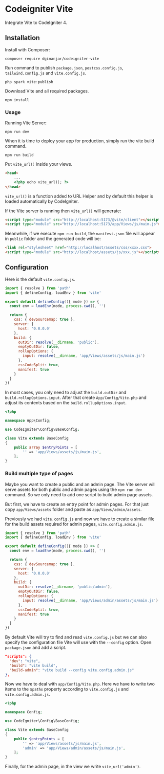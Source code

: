 # Codeigniter Vite

Integrate Vite to CodeIgniter 4.

## Installation

Install with Composer:

```shell
composer require dginanjar/codeigniter-vite
```

Run command to publish `package.json`, `postcss.config.js`, `tailwind.config.js` and `vite.config.js`.

```shell
php spark vite:publish
```

Download Vite and all required packages.

```
npm install
```

### Usage

Running Vite Server:

```
npm run dev
```

When it is time to deploy your app for production, simply run the vite build command.

```
npm run build
```

Put `vite_url()` inside your views.

```html
<head>
    ...
    <?php echo vite_url(); ?>
</head>
```

`vite_url()` is a function added to URL Helper and by default this helper is loaded automatically by CodeIgniter.

If the Vite server is running then `vite_url()` will generate:

```html
<script type="module" src="http://localhost:5173/@vite/client"></script>
<script type="module" src="http://localhost:5173/app/Views/js/main.js"></script>
```

Meanwhile, if we execute `npm run build`, the `manifest.json` file will appear in `public` folder and the generated code will be:

```html
<link rel="stylesheet" href="http://localhost/assets/css/xxxx.css">
<script type="module" src="http://localhost/assets/js/xxx.js"></script>
```

## Configuration

Here is the default `vite.config.js`.

```js
import { resolve } from 'path'
import { defineConfig, loadEnv } from 'vite'

export default defineConfig(({ mode }) => {
  const env = loadEnv(mode, process.cwd(), '')

  return {
    css: { devSourcemap: true },
    server: {
      host: '0.0.0.0'
    },
    build: {
      outDir: resolve(__dirname, 'public'),
      emptyOutDir: false,
      rollupOptions: {
        input: resolve(__dirname, 'app/Views/assets/js/main.js')
      },
      cssCodeSplit: true,
      manifest: true
    }
  }
})
```

In most cases, you only need to adjust the `build.outDir` and `build.rollupOptions.input`. After that create `App/Config/Vite.php` and adjust its contents based on the `build.rollupOptions.input`.

```php
<?php

namespace App\Config;

use CodeIgniter\Config\BaseConfig;

class Vite extends BaseConfig
{
    public array $entryPoints = [
        '' => 'app/Views/assets/js/main.js',
    ];
}
```

### Build multiple type of pages

Maybe you want to create a public and an admin page. The Vite server will serve assets for both public and admin pages using the `npm run dev` command. So we only need to add one script to build admin page assets.

But first, we have to create an entry point for admin pages. For that just copy `app/Views/assets` folder and paste as `app/Views/admin/assets`.

Previously we had `vite.config.js` and now we have to create a similar file for the build assets required for admin pages, `vite.config.admin.js`.

```js
import { resolve } from 'path'
import { defineConfig, loadEnv } from 'vite'

export default defineConfig(({ mode }) => {
  const env = loadEnv(mode, process.cwd(), '')

  return {
    css: { devSourcemap: true },
    server: {
      host: '0.0.0.0'
    },
    build: {
      outDir: resolve(__dirname, 'public/admin'),
      emptyOutDir: false,
      rollupOptions: {
        input: resolve(__dirname, 'app/Views/admin/assets/js/main.js')
      },
      cssCodeSplit: true,
      manifest: true
    }
  }
})
```

By default Vite will try to find and read `vite.config.js` but we can also specify the configuration file Vite will use with the `--config` option. Open `package.json` and add a script.

```json
"scripts": {
  "dev": "vite",
  "build": "vite build",
  "build-admin": "vite build --config vite.config.admin.js"
},
```

Now we have to deal with `app/Config/Vite.php`. Here we have to write two items to the `$paths` property according to `vite.config.js` and `vite.config.admin.js`.

```php
<?php

namespace Config;

use CodeIgniter\Config\BaseConfig;

class Vite extends BaseConfig
{
    public $entryPoints = [
        '' => 'app/Views/assets/js/main.js',
        'admin' => 'app/Views/admin/assets/js/main.js',
    ];
}
```

Finally, for the admin page, in the view we write `vite_url('admin')`.
